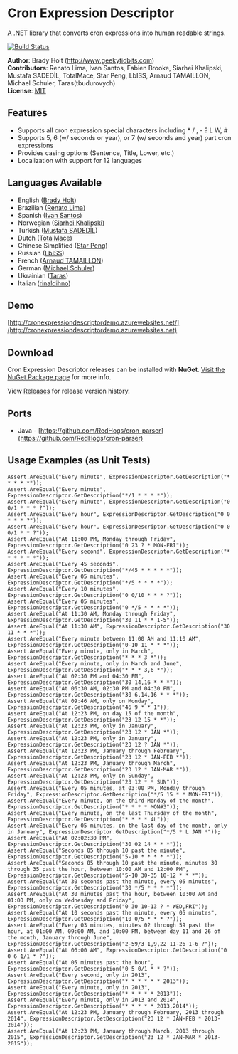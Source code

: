 ﻿Cron Expression Descriptor
==========================
A .NET library that converts cron expressions into human readable strings.

[![Build Status](https://travis-ci.org/bradyholt/cron-expression-descriptor.svg?branch=master)](https://travis-ci.org/bradyholt/cron-expression-descriptor)

**Author**: Brady Holt (http://www.geekytidbits.com)  
**Contributors**: Renato Lima, Ivan Santos, Fabien Brooke, Siarhei Khalipski, Mustafa SADEDİL, TotalMace, Star Peng, LbISS, Arnaud TAMAILLON, Michael Schuler, Taras(tbudurovych)  
**License**: [MIT](http://opensource.org/licenses/MIT)

Features         
--------
 * Supports all cron expression special characters including * / , - ? L W, #
 * Supports 5, 6 (w/ seconds or year), or 7 (w/ seconds and year) part cron expressions
 * Provides casing options (Sentence, Title, Lower, etc.)
 * Localization with support for 12 languages
 
Languages Available
--------

 * English ([Brady Holt](https://github.com/bradyholt))
 * Brazilian ([Renato Lima](https://github.com/natenho))
 * Spanish ([Ivan Santos](https://github.com/ivansg))
 * Norwegian ([Siarhei Khalipski](https://github.com/KhalipskiSiarhei))
 * Turkish ([Mustafa SADEDİL](https://github.com/sadedil))
 * Dutch ([TotalMace](https://github.com/TotalMace))
 * Chinese Simplified ([Star Peng](https://github.com/starpeng))
 * Russian ([LbISS](https://github.com/LbISS))
 * French ([Arnaud TAMAILLON](https://github.com/Greybird))
 * German ([Michael Schuler](https://github.com/mschuler))
 * Ukrainian ([Taras](https://github.com/tbudurovych))
 * Italian ([rinaldihno](https://github.com/rinaldihno))

Demo
----------

[http://cronexpressiondescriptordemo.azurewebsites.net/](http://cronexpressiondescriptordemo.azurewebsites.net)

Download
----------

Cron Expression Descriptor releases can be installed with **NuGet**.  [Visit the NuGet Package page](https://www.nuget.org/packages/CronExpressionDescriptor/) for more info.

View [Releases](https://github.com/bradyholt/cron-expression-descriptor/releases) for release version history.

Ports
---------
 - Java - [https://github.com/RedHogs/cron-parser](https://github.com/RedHogs/cron-parser)

Usage Examples (as Unit Tests)
--------

    Assert.AreEqual("Every minute", ExpressionDescriptor.GetDescription("* * * * *"));
    Assert.AreEqual("Every minute", ExpressionDescriptor.GetDescription("*/1 * * * *"));
    Assert.AreEqual("Every minute", ExpressionDescriptor.GetDescription("0 0/1 * * * ?"));
    Assert.AreEqual("Every hour", ExpressionDescriptor.GetDescription("0 0 * * * ?"));
    Assert.AreEqual("Every hour", ExpressionDescriptor.GetDescription("0 0 0/1 * * ?"));
    Assert.AreEqual("At 11:00 PM, Monday through Friday", ExpressionDescriptor.GetDescription("0 23 ? * MON-FRI"));
    Assert.AreEqual("Every second", ExpressionDescriptor.GetDescription("* * * * * *"));
    Assert.AreEqual("Every 45 seconds", ExpressionDescriptor.GetDescription("*/45 * * * * *"));
    Assert.AreEqual("Every 05 minutes", ExpressionDescriptor.GetDescription("*/5 * * * *"));
    Assert.AreEqual("Every 10 minutes", ExpressionDescriptor.GetDescription("0 0/10 * * * ?"));
    Assert.AreEqual("Every 05 minutes", ExpressionDescriptor.GetDescription("0 */5 * * * *"));
    Assert.AreEqual("At 11:30 AM, Monday through Friday", ExpressionDescriptor.GetDescription("30 11 * * 1-5"));
    Assert.AreEqual("At 11:30 AM", ExpressionDescriptor.GetDescription("30 11 * * *"));
    Assert.AreEqual("Every minute between 11:00 AM and 11:10 AM", ExpressionDescriptor.GetDescription("0-10 11 * * *"));
    Assert.AreEqual("Every minute, only in March", ExpressionDescriptor.GetDescription("* * * 3 *"));
    Assert.AreEqual("Every minute, only in March and June", ExpressionDescriptor.GetDescription("* * * 3,6 *"));
    Assert.AreEqual("At 02:30 PM and 04:30 PM", ExpressionDescriptor.GetDescription("30 14,16 * * *"));
    Assert.AreEqual("At 06:30 AM, 02:30 PM and 04:30 PM", ExpressionDescriptor.GetDescription("30 6,14,16 * * *"));
    Assert.AreEqual("At 09:46 AM, only on Monday", ExpressionDescriptor.GetDescription("46 9 * * 1"));
    Assert.AreEqual("At 12:23 PM, on day 15 of the month", ExpressionDescriptor.GetDescription("23 12 15 * *"));
    Assert.AreEqual("At 12:23 PM, only in January", ExpressionDescriptor.GetDescription("23 12 * JAN *"));
    Assert.AreEqual("At 12:23 PM, only in January", ExpressionDescriptor.GetDescription("23 12 ? JAN *"));
    Assert.AreEqual("At 12:23 PM, January through February", ExpressionDescriptor.GetDescription("23 12 * JAN-FEB *"));
    Assert.AreEqual("At 12:23 PM, January through March", ExpressionDescriptor.GetDescription("23 12 * JAN-MAR *"));
    Assert.AreEqual("At 12:23 PM, only on Sunday", ExpressionDescriptor.GetDescription("23 12 * * SUN"));
    Assert.AreEqual("Every 05 minutes, at 03:00 PM, Monday through Friday", ExpressionDescriptor.GetDescription("*/5 15 * * MON-FRI"));
    Assert.AreEqual("Every minute, on the third Monday of the month", ExpressionDescriptor.GetDescription("* * * * MON#3"));
    Assert.AreEqual("Every minute, on the last Thursday of the month", ExpressionDescriptor.GetDescription("* * * * 4L"));
    Assert.AreEqual("Every 05 minutes, on the last day of the month, only in January", ExpressionDescriptor.GetDescription("*/5 * L JAN *"));
    Assert.AreEqual("At 02:02:30 PM", ExpressionDescriptor.GetDescription("30 02 14 * * *"));
    Assert.AreEqual("Seconds 05 through 10 past the minute", ExpressionDescriptor.GetDescription("5-10 * * * * *"));
    Assert.AreEqual("Seconds 05 through 10 past the minute, minutes 30 through 35 past the hour, between 10:00 AM and 12:00 PM", ExpressionDescriptor.GetDescription("5-10 30-35 10-12 * * *"));
    Assert.AreEqual("At 30 seconds past the minute, every 05 minutes", ExpressionDescriptor.GetDescription("30 */5 * * * *"));
    Assert.AreEqual("At 30 minutes past the hour, between 10:00 AM and 01:00 PM, only on Wednesday and Friday", ExpressionDescriptor.GetDescription("0 30 10-13 ? * WED,FRI"));
    Assert.AreEqual("At 10 seconds past the minute, every 05 minutes", ExpressionDescriptor.GetDescription("10 0/5 * * * ?"));
    Assert.AreEqual("Every 03 minutes, minutes 02 through 59 past the hour, at 01:00 AM, 09:00 AM, and 10:00 PM, between day 11 and 26 of the month, January through June", ExpressionDescriptor.GetDescription("2-59/3 1,9,22 11-26 1-6 ?"));
    Assert.AreEqual("At 06:00 AM", ExpressionDescriptor.GetDescription("0 0 6 1/1 * ?"));
    Assert.AreEqual("At 05 minutes past the hour", ExpressionDescriptor.GetDescription("0 5 0/1 * * ?"));
    Assert.AreEqual("Every second, only in 2013", ExpressionDescriptor.GetDescription("* * * * * * 2013"));
    Assert.AreEqual("Every minute, only in 2013", ExpressionDescriptor.GetDescription("* * * * * 2013"));
    Assert.AreEqual("Every minute, only in 2013 and 2014", ExpressionDescriptor.GetDescription("* * * * * 2013,2014"));
    Assert.AreEqual("At 12:23 PM, January through February, 2013 through 2014", ExpressionDescriptor.GetDescription("23 12 * JAN-FEB * 2013-2014"));
    Assert.AreEqual("At 12:23 PM, January through March, 2013 through 2015", ExpressionDescriptor.GetDescription("23 12 * JAN-MAR * 2013-2015"));
